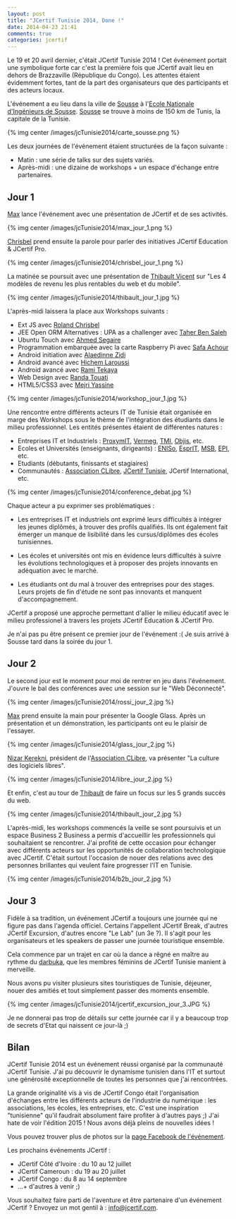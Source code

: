 ```yaml
---
layout: post
title: "JCertif Tunisie 2014, Done !"
date: 2014-04-23 21:41
comments: true
categories: jcertif
---
```


Le 19 et 20 avril dernier, c'était JCertif Tunisie 2014 !
Cet événement portait une symbolique forte car c'est la première fois que JCertif avait lieu en dehors de Brazzaville (République du Congo).
Les attentes étaient évidemment fortes, tant de la part des organisateurs que des participants et des acteurs locaux.

L'événement a eu lieu dans la ville de [Sousse](http://fr.wikipedia.org/wiki/Sousse) à l'[Ecole Nationale d'Ingénieurs de Sousse](http://www.eniso.rnu.tn/fr/).
[Sousse](http://fr.wikipedia.org/wiki/Sousse) se trouve à moins de 150 km de Tunis, la capitale de la Tunisie.

{% img center /images/jcTunisie2014/carte_sousse.png %}

Les deux journées de l'événement étaient structurées de la façon suivante :

* Matin : une série de talks sur des sujets variés.
* Après-midi : une dizaine de workshops + un espace d'échange entre partenaires.


## Jour 1
[Max](https://twitter.com/bonbhel) lance l'événement avec une présentation de JCertif et de ses activités.

{% img center /images/jcTunisie2014/max_jour_1.png %}

[Chrisbel](https://twitter.com/ChrisbelM) prend ensuite la parole pour parler des initiatives JCertif
Education & JCertif Pro.

{% img center /images/jcTunisie2014/chrisbel_jour_1.png %}

La matinée se poursuit avec une présentation de [Thibault Vicent](http://www.thibaultvincent.com/) sur "Les 4 modèles de revenu les plus rentables du web et du mobile".

{% img center /images/jcTunisie2014/thibault_jour_1.jpg %}

L'après-midi laissera la place aux Workshops suivants :

* Ext JS avec [Roland Chrisbel](https://twitter.com/ChrisbelM)
* JEE Open ORM Alternatives : UPA as a challenger avec [Taher Ben Saleh](https://www.linkedin.com/profile/view?trk=tyah&trkInfo=tarId%3A1398431808806%2Ctas%3Ataha%2Cidx%3A1-2-2&locale=en_US&id=24099487)
* Ubuntu Touch avec [Ahmed Segaire](https://www.facebook.com/neo31?fref=ts)
* Programmation embarquée avec la carte Raspberry Pi avec [Safa Achour](http://www.linkedin.com/profile/view?id=136896701&locale=fr_FR&trk=tyah&trkInfo=tarId%3A1398431874633%2Ctas%3Asafa%20achou%2Cidx%3A1-1-1)
* Android initiation avec [Alaedinne Zidi](http://www.linkedin.com/profile/view?id=211998391&locale=en_US&trk=tyah2&trkInfo=tarId%3A1397596758936%2Ctas%3Azidi%20alae%2Cidx%3A1-1-1)
* Android avancé avec [Hichem Laroussi](http://www.linkedin.com/profile/view?id=162164000&locale=en_US&trk=tyah&trkInfo=tarId%3A1398431891305%2Ctas%3Ahich%2Cidx%3A1-1-1)
* Android avancé avec [Rami Tekaya](http://www.linkedin.com/profile/view?id=105245788&locale=fr_FR&trk=tyah&trkInfo=tarId%3A1398431913510%2Ctas%3Arami%20te%2Cidx%3A1-1-1)
* Web Design avec [Randa Touati](http://www.linkedin.com/profile/view?id=153196137&locale=fr_FR&trk=tyah&trkInfo=tarId%3A1398431931331%2Ctas%3ARanda%20Touati%2Cidx%3A1-1-1)
* HTML5/CSS3 avec [Mejri Yassine](http://www.linkedin.com/profile/view?id=302763914&locale=fr_FR&trk=tyah2&trkInfo=tarId%3A1398431947088%2Ctas%3AMejri%20Yassine%2Cidx%3A1-4-4)

{% img center /images/jcTunisie2014/workshop_jour_1.jpg %}

Une rencontre entre différents acteurs IT de Tunisie était organisée en marge des Workshops sous le thème de l'intégration des étudiants dans le milieu professionnel.
Les entités présentes étaient de différentes natures :

* Entreprises IT et Industriels : [ProxymIT](https://www.linkedin.com/company/proxym-it), [Vermeg](http://www.vermeg.com/), [TMI](http://www.tmi.com.tn/), [Objis](http://www.objis.com/), etc.
* Ecoles et Universités (enseignants, dirigeants) : [ENISo](http://www.eniso.rnu.tn/fr/), [EsprIT](http://www.esprit.ens.tn/), [MSB](http://www.msb-online.org/), [EPI](http://www.episousse.com/), etc.
* Etudiants (débutants, finissants et stagiaires)
* Communautés : [Association CLibre](http://clibre.tn/), [JCertif Tunisie](https://fr-fr.facebook.com/jcertif.tn), JCertif International, etc.

{% img center /images/jcTunisie2014/conference_debat.jpg %}

Chaque acteur a pu exprimer ses problématiques :

* Les entreprises IT et industriels ont exprimé leurs difficultés à intégrer les jeunes diplômés, à trouver des profils qualifiés.
Ils ont également fait émerger un manque de lisibilité dans les cursus/diplômes des écoles tunisiennes.

* Les écoles et universités ont mis en évidence leurs difficultés à suivre les évolutions technologiques et à proposer des projets innovants en adéquation avec le marché.

* Les étudiants ont du mal à trouver des entreprises pour des stages. Leurs projets de fin d'étude ne sont pas innovants et manquent d'accompagnement.

JCertif a proposé une approche permettant d'allier le milieu éducatif avec le milieu professionel à travers les projets JCertif Education & JCertif Pro.

Je n'ai pas pu être présent ce premier jour de l'événement :( Je suis arrivé à Sousse tard dans la soirée du jour 1.

## Jour 2
Le second jour est le moment pour moi de rentrer en jeu dans l'événement. J'ouvre le bal des conférences avec une session sur le "Web Déconnecté".

{% img center /images/jcTunisie2014/rossi_jour_2.jpg %}

[Max](https://twitter.com/bonbhel) prend ensuite la main pour présenter la Google Glass. Après un présentation et un démonstration, les participants ont eu le plaisir de l'essayer.

{% img center /images/jcTunisie2014/glass_jour_2.jpg %}

[Nizar Kerekni](https://www.facebook.com/media/set/?set=a.625151214242365.1073741837.523922604365227&type=1), président de l'[Association CLibre](http://clibre.tn/), va présenter "La culture des logiciels libres".

{% img center /images/jcTunisie2014/libre_jour_2.jpg %}

Et enfin, c'est au tour de [Thibault](http://www.thibaultvincent.com/) de faire un focus sur les 5 grands succès du web.

{% img center /images/jcTunisie2014/thibault_jour_2.jpg %}

L'après-midi, les workshops commencés la veille se sont poursuivis et un espace Business 2 Business a permis d'accueillir les professionnels qui souhaitaient se rencontrer.
J'ai profité de cette occasion pour échanger avec différents acteurs sur les opportunités de collaboration technologique avec JCertif.
C'était surtout l'occasion de nouer des relations avec des personnes brillantes qui veulent faire progresser l'IT en Tunisie.

{% img center /images/jcTunisie2014/b2b_jour_2.jpg %}

## Jour 3
Fidèle à sa tradition, un événement JCertif a toujours une journée qui ne figure pas dans l'agenda officiel.
Certains l'appellent JCertif Break, d'autres JCertif Excursion, d'autres encore "Le Lab" (un 3e ?).
Il s'agit pour les organisateurs et les speakers de passer une journée touristique ensemble.

Cela commence par un trajet en car où la dance a rêgné en maître au rythme du [darbuka](https://www.google.fr/search?q=darbuka&sa=X&espv=2&es_sm=91&tbm=isch&tbo=u&source=univ&ei=yyNcU_WABYiz0QWFnYCIDw&ved=0CCsQsAQ&biw=1280&bih=658), que les membres féminins de JCertif Tunisie manient à merveille.

Nous avons pu visiter plusieurs sites touristiques de Tunisie, déjeuner, nouer des amitiés et tout simplement passer des moments ensemble.

{% img center /images/jcTunisie2014/jcertif_excursion_jour_3.JPG %}

Je ne donnerai pas trop de détails sur cette journée car il y a beaucoup trop de secrets d'Etat qui naissent ce jour-là ;)


## Bilan
JCertif Tunisie 2014 est un événement réussi organisé par la communauté JCertif Tunisie.
J'ai pu découvrir le dynamisme tunisien dans l'IT et surtout une générosité exceptionnelle de toutes les personnes que j'ai rencontrées.

La grande originalité vis à vis de JCertif Congo était l'organisation d'échanges entre les différents acteurs de l'industrie du numérique : les associations, les écoles, les entreprises, etc.
C'est une inspiration "tunisienne" qu'il faudrait absolument faire profiter à d'autres pays ;)
J'ai hate de voir l'édition 2015 ! Nous avons déjà pleins de nouvelles idées !

Vous pouvez trouver plus de photos sur la [page Facebook de l'événement](https://fr-fr.facebook.com/jcertif.tn).

Les prochains événements JCertif :

* JCertif Côté d'Ivoire : du 10 au 12 juillet
* JCertif Cameroun : du 19 au 20 juillet
* JCertif Congo : du 8 au 14 septembre
* ...+ d'autres à venir ;)

Vous souhaitez faire parti de l'aventure et être partenaire d'un
événement JCertif ? Envoyez un mot gentil à : info@jcertif.com.


